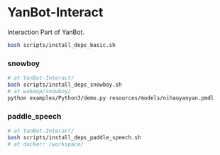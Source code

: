 # YanBot-Interact
Interaction Part of YanBot.

```bash
bash scripts/install_deps_basic.sh
```


### snowboy

```bash
# at YanBot-Interact/
bash scripts/install_deps_snowboy.sh
# at wakeup/snowboy/
python examples/Python3/demo.py resources/models/nihaoyanyan.pmdl
```

### paddle_speech
```bash
# at YanBot-Interact/
bash scripts/install_deps_paddle_speech.sh
# at docker: /workspace/

```
